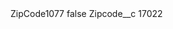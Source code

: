 <?xml version="1.0" encoding="UTF-8"?>
<CustomMetadata xmlns="http://soap.sforce.com/2006/04/metadata" xmlns:xsi="http://www.w3.org/2001/XMLSchema-instance" xmlns:xsd="http://www.w3.org/2001/XMLSchema">
    <label>ZipCode1077</label>
    <protected>false</protected>
    <values>
        <field>Zipcode__c</field>
        <value xsi:type="xsd:string">17022</value>
    </values>
</CustomMetadata>

